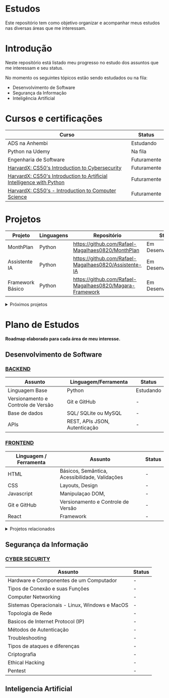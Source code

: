 # Estudos
Este repositório tem como objetivo organizar e acompanhar meus estudos nas diversas áreas que me interessam.

# Introdução

Neste repositório está listado meu progresso no estudo dos assuntos que me interessam e seu status.

No momento os seguintes tópicos estão sendo estudados ou na fila:

- Desenvolvimento de Software
- Segurança da Informação
- Inteligência Artificial
  
# Cursos e certificações

| Curso | Status |
| ---------------- | ---------------- |
| ADS na Anhembi| Estudando |
| Python na Udemy| Na fila |
| Engenharia de Software| Futuramente |
|[HarvardX: CS50's Introduction to Cybersecurity](https://www.edx.org/learn/cybersecurity/harvard-university-cs50-s-introduction-to-cybersecurity)|Futuramente|
|[HarvardX: CS50's Introduction to Artificial Intelligence with Python](https://www.edx.org/learn/artificial-intelligence/harvard-university-cs50-s-introduction-to-artificial-intelligence-with-python)|Futuramente|
| [HarvardX: CS50's - Introduction to Computer Science](https://www.edx.org/learn/computer-science/harvard-university-cs50-s-introduction-to-computer-science) | Futuramente |

# Projetos

|Projeto|Linguagens|Repositório|Status|
|---|---|---|---|
|MonthPlan|Python| https://github.com/Rafael-Magalhaes0820/MonthPlan | Em Desenvolvimento|
|Assistente IA|Python|https://github.com/Rafael-Magalhaes0820/Assistente-IA| Em Desenvolvimento|
|Framework Básico|Python|https://github.com/Rafael-Magalhaes0820/Magara-Framework| Em Desenvolvimento|

<details>
<summary> Próximos projetos</summary>

- Desenvolver um jogo completo e publicar

</details>

# Plano de Estudos

**Roadmap elaborado para cada área de meu interesse.**

## Desenvolvimento de Software
### [BACKEND](https://roadmap.sh/backend)
|Assunto|Linguagem/Ferramenta|Status|
|---|---|---|
|Linguagem Base|Python|Estudando|
|Versionamento e Controle de Versão|Git e GitHub|-|
|Base de dados|SQL/ SQLite ou MySQL|-|
|APIs|REST, APIs JSON, Autenticação|-|

### [FRONTEND](https://roadmap.sh/frontend)
|Linguagem / Ferramenta|Assunto|Status|
|---|---|---|
|HTML|Básicos, Semântica, Acessibilidade, Validações | - |
|CSS|Layouts, Design| - |
|Javascript|Manipulaçao DOM, | - |
|Git e GitHub|Versionamento e Controle de Versão|-|
|React|Framework|- |

<details>
<summary> Projetos relacionados </summary>

|Projeto|Status|
|---|---|
|[MonthPlan](https://github.com/Rafael-Magalhaes0820/MonthPlan)|Em Desenvolvimento|

</details>

## Segurança da Informação

### [CYBER SECURITY](https://roadmap.sh/cyber-security)
|Assunto|Status|
|---|---|
|Hardware e Componentes de um Computador|-|
|Tipos de Conexão e suas Funções| - |
|Computer Networking| - |
|Sistemas Operacionais - Linux, Windows e MacOS|-|
|Topologia de Rede|-|
|Basicos de Internet Protocol (IP)|-|
|Métodos de Autenticação|-|
|Troubleshooting|-|
|Tipos de ataques e diferenças|-|
|Criptografia|-|
|Ethical Hacking|-|
|Pentest|-|


## Inteligencia Artificial 


